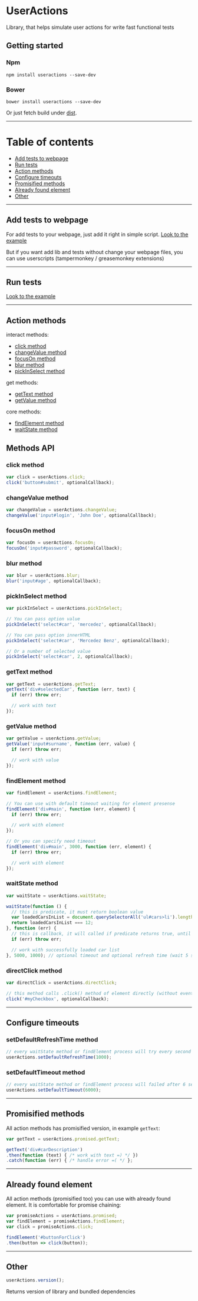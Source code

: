 # **UserActions**

Library, that helps simulate user actions for write fast functional tests

## Getting started

### Npm

    npm install useractions --save-dev

### Bower

    bower install useractions --save-dev

Or just fetch build under [dist](https://github.com/evegreen/useractions/tree/master/dist).

---

# Table of contents
- [Add tests to webpage](#add-tests-to-webpage)
- [Run tests](#run-tests)
- [Action methods](#action-methods)
- [Configure timeouts](#configure-timeouts)
- [Promisified methods](#promisified-methods)
- [Already found element](#already-found-element)
- [Other](#other)

---

## Add tests to webpage

For add tests to your webpage, just add it right in simple script.
[Look to the example](https://github.com/evegreen/useractions/blob/master/tests/regression/exampleApp.html)

But if you want add lib and tests without change your webpage files, you can use userscripts (tampermonkey / greasemonkey extensions)

---

## Run tests

[Look to the example](https://github.com/evegreen/useractions/blob/master/tests/regression/exampleTestScript.js)

---

## Action methods

interact methods:
- [click method](#click-method)
- [changeValue method](#changevalue-method)
- [focusOn method](#focuson-method)
- [blur method](#blur-method)
- [pickInSelect method](#pickinselect-method)

get methods:
- [getText method](#gettext-method)
- [getValue method](#getvalue-method)

core methods:
- [findElement method](#findelement-method)
- [waitState method](#waitstate-method)



## Methods API

### click method
```js
var click = userActions.click;
click('button#submit', optionalCallback);
```


### changeValue method
```js
var changeValue = userActions.changeValue;
changeValue('input#login', 'John Doe', optionalCallback);
```


### focusOn method
```js
var focusOn = userActions.focusOn;
focusOn('input#password', optionalCallback);
```


### blur method
```js
var blur = userActions.blur;
blur('input#age', optionalCallback);
```


### pickInSelect method
```js
var pickInSelect = userActions.pickInSelect;

// You can pass option value
pickInSelect('select#car', 'mercedez', optionalCallback);

// You can pass option innerHTML
pickInSelect('select#car', 'Mercedez Benz', optionalCallback);

// Or a number of selected value
pickInSelect('select#car', 2, optionalCallback);
```


### getText method
```js
var getText = userActions.getText;
getText('div#selectedCar', function (err, text) {
  if (err) throw err;

  // work with text
});
```


### getValue method
```js
var getValue = userActions.getValue;
getValue('input#surname', function (err, value) {
  if (err) throw err;

  // work with value
});
```


### findElement method
```js
var findElement = userActions.findElement;

// You can use with default timeout waiting for element presense
findElement('div#main', function (err, element) {
  if (err) throw err;

  // work with element
});

// Or you can specify need timeout
findElement('div#main', 3000, function (err, element) {
  if (err) throw err;

  // work with element
});
```


### waitState method
```js
var waitState = userActions.waitState;

waitState(function () {
  // this is predicate, it must return boolean value
  var loadedCarsInList = document.querySelectorAll('ul#cars>li').length;
  return loadedCarsInList === 12;
}, function (err) {
  // this is callback, it will called if predicate returns true, until timeout done
  if (err) throw err;

  // work with successfully loaded car list
}, 5000, 1000); // optional timeout and optional refresh time (wait 5 seconds and check predicate every second)
```

### directClick method
```js
var directClick = userActions.directClick;

// this method calls .click() method of element directly (without events)
click('#myCheckbox', optionalCallback);
```

---

## Configure timeouts

### setDefaultRefreshTime method
```js
// every waitState method or findElement process will try every second
userActions.setDefaultRefreshTime(1000);
```


### setDefaultTimeout method
```js
// every waitState method or findElement process will failed after 6 seconds
userActions.setDefaultTimeout(6000);
```

---

## Promisified methods
All action methods has promisified version, in example `getText`:
```js
var getText = userActions.promised.getText;

getText('div#carDescription')
.then(function (text) { /* work with text =) */ })
.catch(function (err) { /* handle error =( */ };
```

---

## Already found element
All action methods (promisified too) you can use with already found element.
It is comfortable for promise chaining:

```js
var promiseActions = userActions.promised;
var findElement = promiseActions.findElement;
var click = promiseActions.click;

findElement('#buttonForClick')
.then(button => click(button));
```

---

## Other
```js
userActions.version();
```
Returns version of library and bundled dependencies
